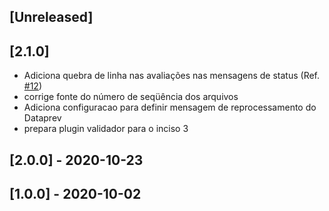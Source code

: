 ## [Unreleased]

## [2.1.0]

- Adiciona quebra de linha nas avaliações nas mensagens de status (Ref. [#12](https://git.hacklab.com.br/mapas/mapas-es/-/issues/12))
- corrige fonte do número de seqüência dos arquivos
- Adiciona configuracao para definir mensagem de reprocessamento do Dataprev
- prepara plugin validador para o inciso 3

## [2.0.0] - 2020-10-23

## [1.0.0] - 2020-10-02